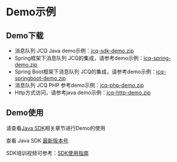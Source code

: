 # Demo示例
## Demo下载

- 消息队列 JCQ Java demo示例：[jcq-sdk-demo.zip](../../../../image/Internet-Middleware/Message-Queue/jcq-sdk-demo-20210716update.zip)
- Spring框架下消息队列 JCQ的集成，请参考demo示例：[jcq-spring-demo.zip](../../../../image/Internet-Middleware/Message-Queue/jcq-spring-demo-20210716update.zip)
- Spring Boot框架下消息队列 JCQ的集成，请参考demo示例：[jcq-springboot-demo.zip](../../../../image/Internet-Middleware/Message-Queue/jcq-springboot-demo-20210716update.zip)
- 消息队列 JCQ PHP 参考demo示例：[jcq-php-demo.zip](../../../../image/Internet-Middleware/Message-Queue/PHP_Demo.zip)
- Http方式访问，请参考java demo示例：[jcq-http-demo.zip](../../../../image/Internet-Middleware/Message-Queue/jcq-http-demo-20210716update.zip)



## Demo使用
   请查看[Java SDK](../SDK-Rerference/Java-SDK/Environment-Preparation.md)相关章节进行Demo的使用
   
   查看 Java SDK [最新版本号](https://mvnrepository.com/artifact/com.jdcloud/jcq-java-sdk)
   
   SDK培训视频可参考：[SDK使用指南](https://online-demo-donot-delete.s3.cn-north-1.jdcloud-oss.com/%E6%B6%88%E6%81%AF%E9%98%9F%E5%88%97JCQ%20SDK%E5%9F%B9%E8%AE%AD%E8%A7%86%E9%A2%91.mp4)
